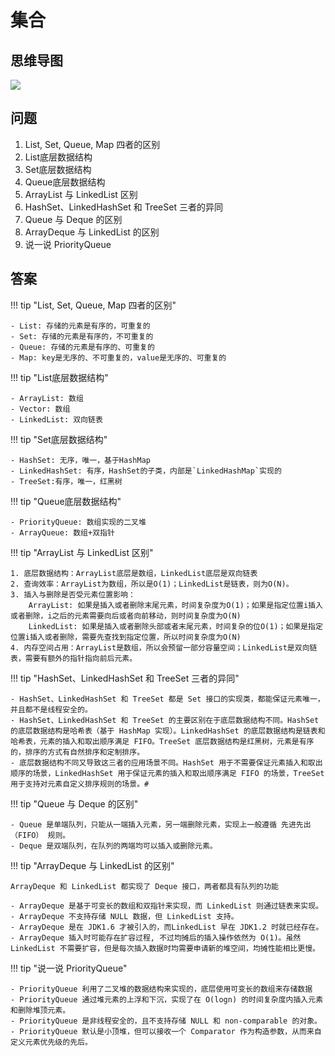 # 集合

## 思维导图

![](https://p.ipic.vip/3no7g4.jpg)

## 问题
1. List, Set, Queue, Map 四者的区别
2. List底层数据结构
3. Set底层数据结构
4. Queue底层数据结构
5. ArrayList 与 LinkedList 区别
6. HashSet、LinkedHashSet 和 TreeSet 三者的异同
7. Queue 与 Deque 的区别
8. ArrayDeque 与 LinkedList 的区别
9. 说一说 PriorityQueue



## 答案

!!! tip "List, Set, Queue, Map 四者的区别"

    - List: 存储的元素是有序的，可重复的
    - Set: 存储的元素是有序的，不可重复的
    - Queue: 存储的元素是有序的、可重复的
    - Map: key是无序的、不可重复的，value是无序的、可重复的



!!! tip "List底层数据结构"

    - ArrayList: 数组
    - Vector: 数组
    - LinkedList: 双向链表

!!! tip "Set底层数据结构"

    - HashSet: 无序，唯一，基于HashMap
    - LinkedHashSet: 有序，HashSet的子类，内部是`LinkedHashMap`实现的
    - TreeSet:有序，唯一，红黑树

!!! tip "Queue底层数据结构"

    - PriorityQueue: 数组实现的二叉堆
    - ArrayQueue: 数组+双指针

!!! tip "ArrayList 与 LinkedList 区别"

    1. 底层数据结构：ArrayList底层是数组，LinkedList底层是双向链表
    2. 查询效率：ArrayList为数组，所以是O(1)；LinkedList是链表，则为O(N)。
    3. 插入与删除是否受元素位置影响：
        ArrayList: 如果是插入或者删除末尾元素，时间复杂度为O(1)；如果是指定位置i插入或者删除，i之后的元素需要向后或者向前移动，则时间复杂度为O(N)
        LinkedList: 如果是插入或者删除头部或者末尾元素，时间复杂的位O(1)；如果是指定位置i插入或者删除，需要先查找到指定位置，所以时间复杂度为O(N)
    4. 内存空间占用：ArrayList是数组，所以会预留一部分容量空间；LinkedList是双向链表，需要有额外的指针指向前后元素。

!!! tip "HashSet、LinkedHashSet 和 TreeSet 三者的异同"

    - HashSet、LinkedHashSet 和 TreeSet 都是 Set 接口的实现类，都能保证元素唯一，并且都不是线程安全的。
    - HashSet、LinkedHashSet 和 TreeSet 的主要区别在于底层数据结构不同。HashSet 的底层数据结构是哈希表（基于 HashMap 实现）。LinkedHashSet 的底层数据结构是链表和哈希表，元素的插入和取出顺序满足 FIFO。TreeSet 底层数据结构是红黑树，元素是有序的，排序的方式有自然排序和定制排序。
    - 底层数据结构不同又导致这三者的应用场景不同。HashSet 用于不需要保证元素插入和取出顺序的场景，LinkedHashSet 用于保证元素的插入和取出顺序满足 FIFO 的场景，TreeSet 用于支持对元素自定义排序规则的场景。#


!!! tip "Queue 与 Deque 的区别"

    - Queue 是单端队列，只能从一端插入元素，另一端删除元素，实现上一般遵循 先进先出（FIFO） 规则。
    - Deque 是双端队列，在队列的两端均可以插入或删除元素。

!!! tip "ArrayDeque 与 LinkedList 的区别"

    ArrayDeque 和 LinkedList 都实现了 Deque 接口，两者都具有队列的功能

    - ArrayDeque 是基于可变长的数组和双指针来实现，而 LinkedList 则通过链表来实现。
    - ArrayDeque 不支持存储 NULL 数据，但 LinkedList 支持。
    - ArrayDeque 是在 JDK1.6 才被引入的，而LinkedList 早在 JDK1.2 时就已经存在。
    - ArrayDeque 插入时可能存在扩容过程, 不过均摊后的插入操作依然为 O(1)。虽然 LinkedList 不需要扩容，但是每次插入数据时均需要申请新的堆空间，均摊性能相比更慢。

!!! tip "说一说 PriorityQueue"

    - PriorityQueue 利用了二叉堆的数据结构来实现的，底层使用可变长的数组来存储数据
    - PriorityQueue 通过堆元素的上浮和下沉，实现了在 O(logn) 的时间复杂度内插入元素和删除堆顶元素。
    - PriorityQueue 是非线程安全的，且不支持存储 NULL 和 non-comparable 的对象。
    - PriorityQueue 默认是小顶堆，但可以接收一个 Comparator 作为构造参数，从而来自定义元素优先级的先后。